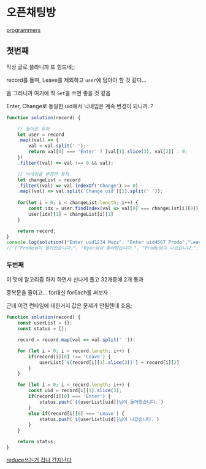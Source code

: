 # 오픈채팅방

[programmers](https://programmers.co.kr/learn/courses/30/lessons/42888)


## 첫번째 

막상 글로 쓸라니까 또 힘드네;;

record를 돌며, Leave를 제외하고 `user`에 담아야 할 것 같다...

음 그러니까 여기에 딱 `Set`을 쓰면 좋을 것 같음

Enter, Change로 동일한 uid에서 닉네임은 계속 변경이 되니까..?

```js
function solution(record) {    

    // 들어온 유저
    let user = record
    .map((val) => {
        val = val.split(' ');
        return val[0] === 'Enter' ? [val[1].slice(3), val[2]] : 0;
    })
    .filter((val) => val !== 0 && val);

    // 닉네임을 변경한 유저
    let changeList = record
    .filter((val) => val.indexOf('Change') >= 0)
    .map((val) => val.split('Change uid')[1].split(' '));
    
    for(let i = 0; i < changeList.length; i++) {
        const idx = user.findIndex(val => val[0] === changeList[i][0]);        
        user[idx][1] = changeList[i][1]
    }

    return record;
}
console.log(solution(["Enter uid1234 Muzi", "Enter uid4567 Prodo","Leave uid1234","Enter uid1234 Prodo","Change uid4567 Ryan"]));
// ["Prodo님이 들어왔습니다.", "Ryan님이 들어왔습니다.", "Prodo님이 나갔습니다.", "Prodo님이 들어왔습니다."]
```

### 두번째

이 맛에 알고리즘 하지 하면서 신나게 풀고 32개중에 2개 통과

중복문을 줄이고... for대신 forEach를 써보자

근데 이건 런타임에 대한거지 값은 문제가 안될텐데 흐음;

```js
function solution(record) {    
    const userList = {};
    const status = [];

    record = record.map(val => val.split(' '));

    for (let i = 0; i < record.length; i++) {
        if(record[i][0] !== 'Leave') {
            userList[`${record[i][1].slice(3)}`] = record[i][2]
        }
    }

    for (let i = 0; i < record.length; i++) {
        const uid = record[i][1].slice(3);
        if(record[i][0] === 'Enter') {
            status.push(`${userList[uid]}님이 들어왔습니다.`)
        }
        else if(record[i][0] === 'Leave') {
            status.push(`${userList[uid]}님이 나갔습니다.`)
        }
    }

    return status;
}
```

[reduce쓰는거 겁나 간지난다](https://programmers.co.kr/questions/20014)